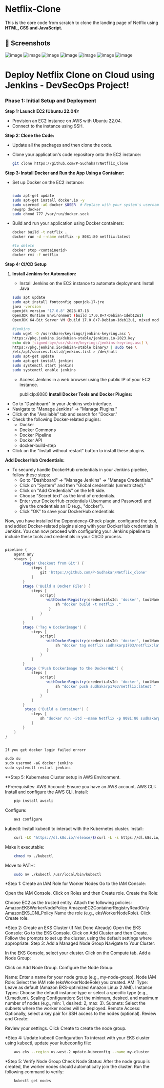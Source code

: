 # Netflix-Clone
This is the core code from scratch to clone the landing page of Netflix using **HTML, CSS and JavaScript.**

## 📸 Screenshots
![image](https://user-images.githubusercontent.com/79099734/156505537-8e28ee14-dd20-4299-9eea-984d7068c7fd.png)
![image](https://user-images.githubusercontent.com/79099734/156505592-42d7e884-e72c-41b8-8efe-856d1aeaf4b1.png)
![image](https://user-images.githubusercontent.com/79099734/156505619-e344eb2f-9298-4f76-8d59-d0f6a4f108dc.png)
![image](https://user-images.githubusercontent.com/79099734/156505658-675daf0b-fe7d-4490-8d1c-ab030527ecf5.png)
![image](https://user-images.githubusercontent.com/79099734/156505698-04ab760c-9ef1-4da2-b921-4c3e65ef0789.png)
![image](https://user-images.githubusercontent.com/79099734/156505771-6929b1f2-1aed-4da4-bb7a-092404589241.png)
![image](https://user-images.githubusercontent.com/79099734/156505809-309a6824-5d85-4cc0-9ffd-95d66fb2cf5e.png)


# Deploy Netflix Clone on Cloud using Jenkins - DevSecOps Project!

### **Phase 1: Initial Setup and Deployment**

**Step 1: Launch EC2 (Ubuntu 22.04):**

- Provision an EC2 instance on AWS with Ubuntu 22.04.
- Connect to the instance using SSH.

**Step 2: Clone the Code:**

- Update all the packages and then clone the code.
- Clone your application's code repository onto the EC2 instance:
    
    ```bash
    git clone https://github.com/P-Sudhakar/Netflix_Clone
    ```

 **Step 3: Install Docker and Run the App Using a Container:**

- Set up Docker on the EC2 instance:
    
    ```bash
    
    sudo apt-get update
    sudo apt-get install docker.io -y
    sudo usermod -aG docker $USER  # Replace with your system's username, e.g., 'ubuntu'
    newgrp docker
    sudo chmod 777 /var/run/docker.sock
    ```
    
- Build and run your application using Docker containers:
    
    ```bash
    docker build -t netflix .
    docker run -d --name netflix -p 8081:80 netflix:latest
    
    #to delete
    docker stop <containerid>
    docker rmi -f netflix
    ```
 **Step 4: CI/CD Setup**

1. **Install Jenkins for Automation:**
    - Install Jenkins on the EC2 instance to automate deployment:
    Install Java
    
    ```bash
    sudo apt update
    sudo apt install fontconfig openjdk-17-jre
    java -version
    openjdk version "17.0.8" 2023-07-18
    OpenJDK Runtime Environment (build 17.0.8+7-Debian-1deb12u1)
    OpenJDK 64-Bit Server VM (build 17.0.8+7-Debian-1deb12u1, mixed mode, sharing)
    
    #jenkins
    sudo wget -O /usr/share/keyrings/jenkins-keyring.asc \
    https://pkg.jenkins.io/debian-stable/jenkins.io-2023.key
    echo deb [signed-by=/usr/share/keyrings/jenkins-keyring.asc] \
    https://pkg.jenkins.io/debian-stable binary/ | sudo tee \
    /etc/apt/sources.list.d/jenkins.list > /dev/null
    sudo apt-get update
    sudo apt-get install jenkins
    sudo systemctl start jenkins
    sudo systemctl enable jenkins
    ```
    
    - Access Jenkins in a web browser using the public IP of your EC2 instance.
        
        publicIp:8080
**Install Docker Tools and Docker Plugins:**

- Go to "Dashboard" in your Jenkins web interface.
- Navigate to "Manage Jenkins" → "Manage Plugins."
- Click on the "Available" tab and search for "Docker."
- Check the following Docker-related plugins:
  - Docker
  - Docker Commons
  - Docker Pipeline
  - Docker API
  - docker-build-step
- Click on the "Install without restart" button to install these plugins.

**Add DockerHub Credentials:**

- To securely handle DockerHub credentials in your Jenkins pipeline, follow these steps:
  - Go to "Dashboard" → "Manage Jenkins" → "Manage Credentials."
  - Click on "System" and then "Global credentials (unrestricted)."
  - Click on "Add Credentials" on the left side.
  - Choose "Secret text" as the kind of credentials.
  - Enter your DockerHub credentials (Username and Password) and give the credentials an ID (e.g., "docker").
  - Click "OK" to save your DockerHub credentials.

Now, you have installed the Dependency-Check plugin, configured the tool, and added Docker-related plugins along with your DockerHub credentials in Jenkins. You can now proceed with configuring your Jenkins pipeline to include these tools and credentials in your CI/CD process.

```groovy

pipeline {
    agent any
    stages {
        stage('Checkout from Git') {
            steps {
                git 'https://github.com/P-Sudhakar/Netflix_clone'
            }
        }
        stage ('Build a Docker File') {
            steps {
                script{
                   withDockerRegistry(credentialsId: 'docker', toolName: 'docker'){   
                       sh "docker build -t netflix ."
                    }
                }
            }
        } 
        stage ('Tag A DockerImage') {
            steps {
                script{
                   withDockerRegistry(credentialsId: 'docker', toolName: 'docker'){   
                       sh "docker tag netflix sudhakarp1703/netflix:latest "
                   }      
                }               
            }
        }   
         stage ('Push DockerImage to the DockerHub') {
            steps {
                script{
                   withDockerRegistry(credentialsId: 'docker', toolName: 'docker'){   
                       sh "docker push sudhakarp1703/netflix:latest "
                   }      
                }               
            }
        }  
         stage ('Build a Container') {
            steps {
                sh "docker run -itd --name Netflix -p 8081:80 sudhakarp1703/netflix:latest"
            }               
        }
    }
}


If you get docker login failed errorr

sudo su
sudo usermod -aG docker jenkins
sudo systemctl restart jenkins

```

**Step 5: Kubernetes Cluster setup in AWS Environment.

*Prerequisites:
AWS Account: Ensure you have an AWS account.
AWS CLI: Install and configure the AWS CLI.
Install: 
```bash
    pip install awscli
```
Configure: 
```bash
    aws configure
```
kubectl: Install kubectl to interact with the Kubernetes cluster.
Install: 
```bash
    curl -LO "https://dl.k8s.io/release/$(curl -L -s https://dl.k8s.io/release/stable.txt)/bin/linux/amd64/kubectl"
```
Make it executable: 
```bash
    chmod +x ./kubectl
```
Move to PATH: 
```bash
    sudo mv ./kubectl /usr/local/bin/kubectl
```

*Step 1: Create an IAM Role for Worker Nodes
Go to the IAM Console:

Open the IAM Console.
Click on Roles and then Create role.
Create the Role:

Choose EC2 as the trusted entity.
Attach the following policies:
AmazonEKSWorkerNodePolicy
AmazonEC2ContainerRegistryReadOnly
AmazonEKS_CNI_Policy
Name the role (e.g., eksWorkerNodeRole).
Click Create role.

*Step 2: Create an EKS Cluster (If Not Done Already)
Open the EKS Console:
Go to the EKS Console.
Click on Add Cluster and then Create.
Follow the prompts to set up the cluster, using the default settings where appropriate.
Step 3: Add a Managed Node Group
Navigate to Your Cluster:

In the EKS Console, select your cluster.
Click on the Compute tab.
Add a Node Group:

Click on Add Node Group.
Configure the Node Group:

Name: Enter a name for your node group (e.g., my-node-group).
Node IAM Role: Select the IAM role (eksWorkerNodeRole) you created.
AMI Type: Leave as default (Amazon EKS-optimized Amazon Linux 2 AMI).
Instance Types: Choose the default instance type or select a specific type (e.g., t3.medium).
Scaling Configuration:
Set the minimum, desired, and maximum number of nodes (e.g., min: 1, desired: 2, max: 3).
Subnets: Select the subnets where the worker nodes will be deployed.
Remote Access: Optionally, select a key pair for SSH access to the nodes (optional).
Review and Create:

Review your settings.
Click Create to create the node group.


*Step 4: Update kubectl Configuration
To interact with your EKS cluster using kubectl, update your kubeconfig file:
```bash
    aws eks --region us-west-2 update-kubeconfig --name my-cluster
```

*Step 5: Verify Node Group
Check Node Status:
After the node group is created, the worker nodes should automatically join the cluster.
Run the following command to verify:

```bash
    kubectl get nodes
```
